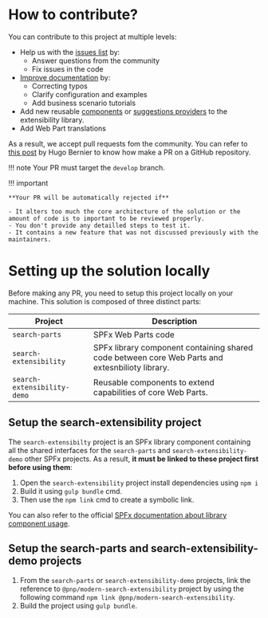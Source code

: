 # How to contribute?

You can contribute to this project at multiple levels:

- Help us with the [issues list](https://github.com/microsoft-search/pnp-modern-search/issues) by:
    - Answer questions from the community
    - Fix issues in the code
- [Improve documentation](./build-the-doc.md) by:
    - Correcting typos
    - Clarify configuration and examples
    - Add business scenario tutorials
- Add new reusable [components](./extensibility/custom_web_component.md) or [suggestions providers](./extensibility/custom_suggestions_provider.md) to the extensibility library.
- Add Web Part translations

As a result, we accept pull requests fom the community. You can refer to [this post](https://tahoeninjas.blog/2019/08/18/my-github-cheat-sheet-for-pnp-contributions-an-interactive-cheat-sheet/) by Hugo Bernier to know how make a PR on a GitHub repository.

!!! note
    Your PR must target the `develop` branch.

!!! important
    
    **Your PR will be automatically rejected if**

    - It alters too much the core architecture of the solution or the amount of code is to important to be reviewed properly.
    - You don't provide any detailled steps to test it.
    - It contains a new feature that was not discussed previously with the maintainers.

# Setting up the solution locally 

Before making any PR, you need to setup this project locally on your machine. This solution is composed of three distinct parts:

| Project | Description
| --------| ----------
| `search-parts` | SPFx Web Parts code
| `search-extensibility` | SPFx library component containing shared code between core Web Parts and extesnbilioty library.
| `search-extensibility-demo`  | Reusable components to extend capabilities of core Web Parts.

## Setup the **search-extensibility** project

The `search-extensibilty` project is an SPFx library component containing all the shared interfaces for the `search-parts` and `search-extensibility-demo` other SPFx projects. As a result, **it must be linked to these project first before using them**:

1. Open the `search-extensibility` project install dependencies using `npm i`
2. Build it using `gulp bundle` cmd.
3. Then use the `npm link` cmd to create a symbolic link.

You can also refer to the official [SPFx documentation about library component usage](https://docs.microsoft.com/en-us/sharepoint/dev/spfx/library-component-tutorial).

## Setup the **search-parts** and **search-extensibility-demo** projects

1. From the `search-parts` or `search-extensibility-demo` projects, link the reference to `@pnp/modern-search-extensibility` project by using the following command `npm link @pnp/modern-search-extensibility`.
3. Build the project using `gulp bundle`.

